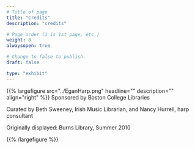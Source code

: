 ```yaml
---
# Title of page
title: "Credits"
description: "credits"

# Page order (1 is 1st page, etc.)
weight: 8
alwaysopen: true

# Change to false to publish.
draft: false

type: "exhibit"
---
```

{{% largefigure src="../EganHarp.png" headline="" description="" align="right" %}}
Sponsored by Boston College Libraries

Curated by Beth Sweeney, Irish Music Librarian, and Nancy Hurrell, harp consultant

Originally displayed: Burns Library, Summer 2010

{{% /largefigure %}}
